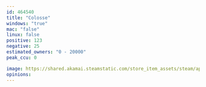 ```yaml
---
id: 464540
title: "Colosse"
windows: "true"
mac: "false"
linux: false
positive: 123
negative: 25
estimated_owners: "0 - 20000"
peak_ccu: 0

image: https://shared.akamai.steamstatic.com/store_item_assets/steam/apps/464540/header.jpg?t=1461226190
opinions:
---
```

